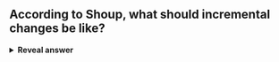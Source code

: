 ## According to Shoup, what should incremental changes be like?
<details>
<summary><b>Reveal answer</b></summary>
- Small as possible<br>- Maintain backward/forward compatibility of data and interfaces
</details>

